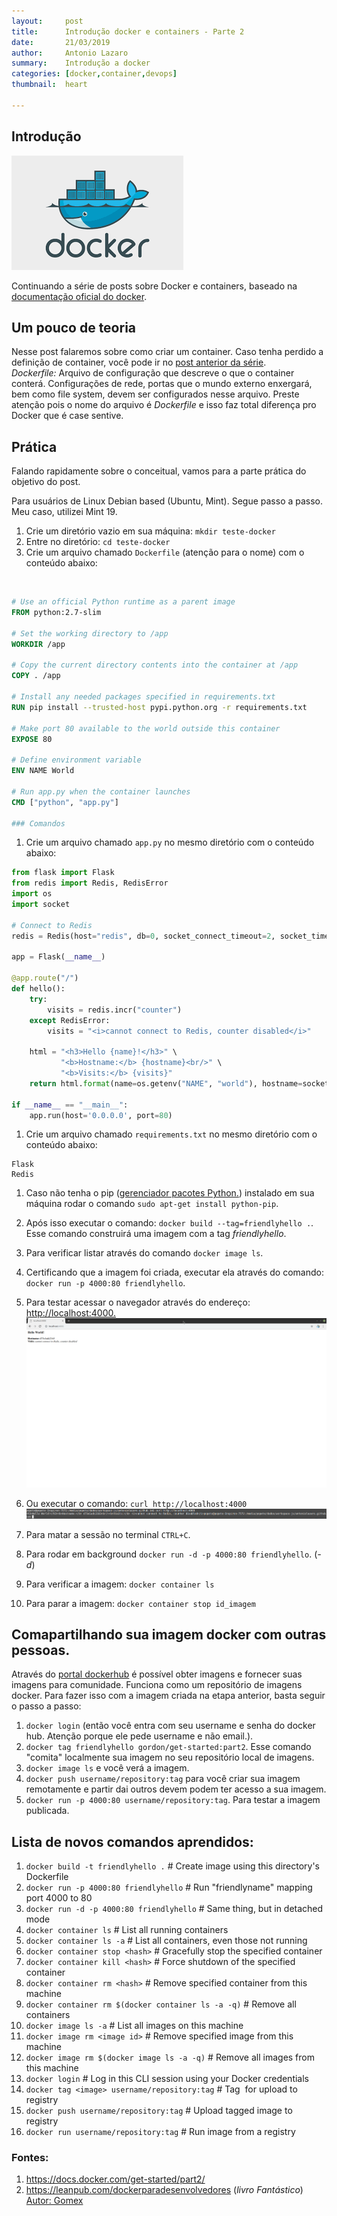```yaml
---
layout:     post
title:      Introdução docker e containers - Parte 2
date:       21/03/2019
author:     Antonio Lazaro
summary:    Introdução a docker
categories: [docker,container,devops]
thumbnail:  heart

---
```


## Introdução

![](/static/img/docker.png)

Continuando a série de posts sobre Docker e containers, baseado na <a href="https://docs.docker.com/get-started/part2/" target="_blank">documentação oficial do docker</a>. 


## Um pouco de teoria

Nesse post falaremos sobre como criar um container. Caso tenha perdido a definição de container, você pode ir no [post anterior da série](https://antoniolazaro.dev/docker/container/devops/2019/03/21/introducao-docker-containers.html).
<br/> _Dockerfile:_ Arquivo de configuração que descreve o que o container conterá. Configurações de rede, portas que o mundo externo enxergará, bem como file system, devem ser configurados nesse arquivo. Preste atenção pois o nome do arquivo é *Dockerfile* e isso faz total diferença pro Docker que é case sentive.

## Prática
Falando rapidamente sobre o conceitual, vamos para a parte prática do objetivo do post.

Para usuários de Linux Debian based (Ubuntu, Mint). Segue passo a passo. Meu caso, utilizei Mint 19.

1. Crie um diretório vazio em sua máquina: `mkdir teste-docker`
1. Entre no diretório: ```cd teste-docker```
1. Crie um arquivo chamado ```Dockerfile``` (atenção para o nome) com o conteúdo abaixo:
<br/>

```Dockerfile 
# Use an official Python runtime as a parent image
FROM python:2.7-slim

# Set the working directory to /app
WORKDIR /app

# Copy the current directory contents into the container at /app
COPY . /app

# Install any needed packages specified in requirements.txt
RUN pip install --trusted-host pypi.python.org -r requirements.txt

# Make port 80 available to the world outside this container
EXPOSE 80

# Define environment variable
ENV NAME World

# Run app.py when the container launches
CMD ["python", "app.py"]

### Comandos
```
1. Crie um arquivo chamado ```app.py``` no mesmo diretório com o conteúdo abaixo: <br/>

```python
from flask import Flask
from redis import Redis, RedisError
import os
import socket

# Connect to Redis
redis = Redis(host="redis", db=0, socket_connect_timeout=2, socket_timeout=2)

app = Flask(__name__)

@app.route("/")
def hello():
    try:
        visits = redis.incr("counter")
    except RedisError:
        visits = "<i>cannot connect to Redis, counter disabled</i>"

    html = "<h3>Hello {name}!</h3>" \
           "<b>Hostname:</b> {hostname}<br/>" \
           "<b>Visits:</b> {visits}"
    return html.format(name=os.getenv("NAME", "world"), hostname=socket.gethostname(), visits=visits)

if __name__ == "__main__":
    app.run(host='0.0.0.0', port=80)
```

1. Crie um arquivo chamado ```requirements.txt``` no mesmo diretório com o conteúdo abaixo: <br/>

```
Flask
Redis
```
1. Caso não tenha o pip (<a href="https://pypi.org/project/pip/" target="_blank">gerenciador pacotes Python.</a>) instalado em sua máquina rodar o comando ```sudo apt-get install python-pip```. 
1. Após isso executar o comando: ```docker build --tag=friendlyhello .```. Esse comando construirá uma imagem com a tag _friendlyhello_.
1. Para verificar listar através do comando ```docker image ls```.
1. Certificando que a imagem foi criada, executar ela através do comando: ```docker run -p 4000:80 friendlyhello```.
1. Para testar acessar o navegador através do endereço: <a href="http://localhost:4000" target="_blank"> http://localhost:4000.</a> 
<br/>![](/static/img/docker-http-run-result.png)
1. Ou executar o comando: ```curl http://localhost:4000```
<br/>![](/static/img/docker-curl-run-result.png)

1. Para matar a sessão no terminal ```CTRL+C```.
1. Para rodar em background ```docker run -d -p 4000:80 friendlyhello```. (_-d_)
1. Para verificar a imagem: ```docker container ls```
1. Para parar a imagem: ```docker container stop id_imagem```

## Comapartilhando sua imagem docker com outras pessoas.

Através do <a href="https://hub.docker.com" target="_blank"> portal dockerhub</a> é possível obter imagens e fornecer suas imagens para comunidade. Funciona como um repositório de imagens docker. Para fazer isso com a imagem criada na etapa anterior, basta seguir o passo a passo:

1. ```docker login``` (então você entra com seu username e senha do docker hub. Atenção porque ele pede username e não email.).
1. ```docker tag friendlyhello gordon/get-started:part2```. Esse comando "comita" localmente sua imagem no seu repositório local de imagens.
1. ```docker image ls``` e você verá a imagem.
1. ```docker push username/repository:tag``` para você criar sua imagem remotamente e partir dai outros devem podem ter acesso a sua imagem.
1. ```docker run -p 4000:80 username/repository:tag```. Para testar a imagem publicada.

## Lista de novos comandos aprendidos:

1. ```docker build -t friendlyhello .```  # Create image using this directory's Dockerfile
1. ```docker run -p 4000:80 friendlyhello```  # Run "friendlyname" mapping port 4000 to 80
1. ```docker run -d -p 4000:80 friendlyhello```         # Same thing, but in detached mode
1. ```docker container ls```                                # List all running containers
1. ```docker container ls -a```             # List all containers, even those not running
1. ```docker container stop <hash>```           # Gracefully stop the specified container
1. ```docker container kill <hash>```         # Force shutdown of the specified container
1. ```docker container rm <hash>```        # Remove specified container from this machine
1. ```docker container rm $(docker container ls -a -q)```         # Remove all containers
1. ```docker image ls -a```                             # List all images on this machine
1. ```docker image rm <image id>```            # Remove specified image from this machine
1. ```docker image rm $(docker image ls -a -q)```   # Remove all images from this machine
1. ```docker login```             # Log in this CLI session using your Docker credentials
1. ```docker tag <image> username/repository:tag```  # Tag <image> for upload to registry
1. ```docker push username/repository:tag```            # Upload tagged image to registry
1. ```docker run username/repository:tag```                   # Run image from a registry

### Fontes:
1. https://docs.docker.com/get-started/part2/
1. https://leanpub.com/dockerparadesenvolvedores (*livro Fantástico*) <a href="https://twitter.com/gomex" target="_blank">Autor: Gomex</a>

